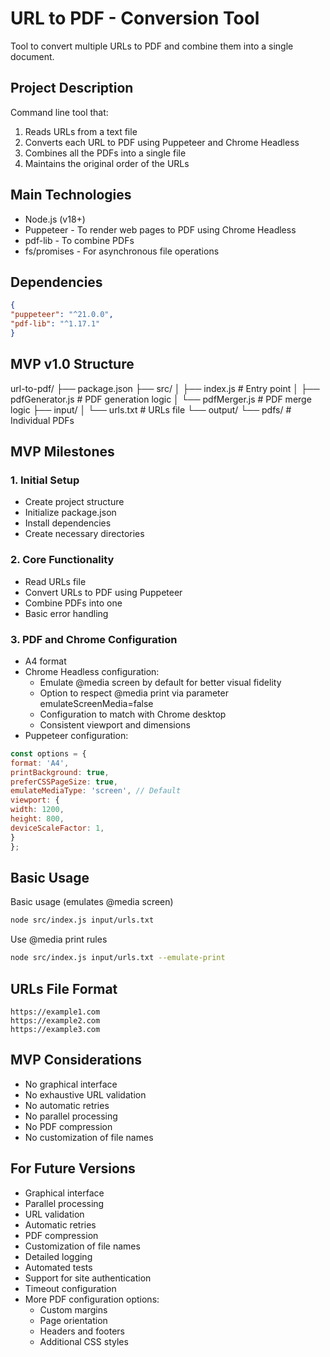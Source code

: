 # URL to PDF - Conversion Tool
Tool to convert multiple URLs to PDF and combine them into a single document.

## Project Description
Command line tool that:
1. Reads URLs from a text file
2. Converts each URL to PDF using Puppeteer and Chrome Headless
3. Combines all the PDFs into a single file
4. Maintains the original order of the URLs

## Main Technologies
- Node.js (v18+)
- Puppeteer - To render web pages to PDF using Chrome Headless
- pdf-lib - To combine PDFs
- fs/promises - For asynchronous file operations

## Dependencies
```json
{
"puppeteer": "^21.0.0",
"pdf-lib": "^1.17.1"
}
```

## MVP v1.0 Structure

url-to-pdf/
├── package.json
├── src/
│ ├── index.js # Entry point
│ ├── pdfGenerator.js # PDF generation logic
│ └── pdfMerger.js # PDF merge logic
├── input/
│ └── urls.txt # URLs file
└── output/
└── pdfs/ # Individual PDFs


## MVP Milestones

### 1. Initial Setup
- Create project structure
- Initialize package.json
- Install dependencies
- Create necessary directories

### 2. Core Functionality
- Read URLs file
- Convert URLs to PDF using Puppeteer
- Combine PDFs into one
- Basic error handling

### 3. PDF and Chrome Configuration
- A4 format
- Chrome Headless configuration:
  - Emulate @media screen by default for better visual fidelity
  - Option to respect @media print via parameter emulateScreenMedia=false
  - Configuration to match with Chrome desktop
  - Consistent viewport and dimensions
- Puppeteer configuration:

```javascript
const options = {
format: 'A4',
printBackground: true,
preferCSSPageSize: true,
emulateMediaType: 'screen', // Default
viewport: {
width: 1200,
height: 800,
deviceScaleFactor: 1,
}
};
```

## Basic Usage

Basic usage (emulates @media screen)
```bash
node src/index.js input/urls.txt
```
Use @media print rules
```bash
node src/index.js input/urls.txt --emulate-print
```

## URLs File Format
```text
https://example1.com
https://example2.com
https://example3.com
```

## MVP Considerations
- No graphical interface
- No exhaustive URL validation
- No automatic retries
- No parallel processing
- No PDF compression
- No customization of file names

## For Future Versions
- Graphical interface
- Parallel processing
- URL validation
- Automatic retries
- PDF compression
- Customization of file names
- Detailed logging
- Automated tests
- Support for site authentication
- Timeout configuration
- More PDF configuration options:
  - Custom margins
  - Page orientation
  - Headers and footers
  - Additional CSS styles